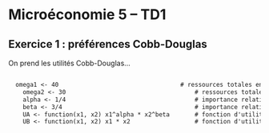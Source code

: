 # Microéconomie 5 – TD1

## Exercice 1 : préférences Cobb-Douglas 

On prend les utilités Cobb-Douglas...

```markdown

  omega1 <- 40									# ressources totales en bien 1
	omega2 <- 30									# ressources totales en bien 2
	alpha <- 1/4									# importance relative du bien 1 pour A
	beta <- 3/4										# importance relative du bien 2 pour A
	UA <- function(x1, x2) x1^alpha * x2^beta		# fonction d'utilité de A
	UB <- function(x1, x2) x1 * x2					# fonction d'utilité de B
 
 ```
